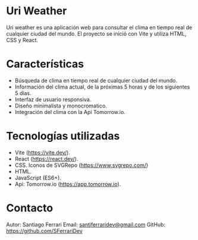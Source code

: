 # Uri Weather

Uri weather es una aplicación web para consultar el clima en tiempo real de cualquier ciudad del mundo.
El proyecto se inició con Vite y utiliza HTML, CSS y React.

# Características

- Búsqueda de clima en tiempo real de cualquier ciudad del mundo.
- Información del clima actual, de la próximas 5 horas y de los siguientes 5 días.
- Interfaz de usuario responsiva.
- Diseño minimalista y monocromatico.
- Integración del clima con la Api Tomorrow.io.

# Tecnologías utilizadas

- Vite (https://vite.dev/).
- React (https://react.dev/).
- CSS. Iconos de SVGRepo (https://www.svgrepo.com/)
- HTML.
- JavaScript (ES6+).
- Api: Tomorrow.io (https://app.tomorrow.io).

# Contacto

Autor: Santiago Ferrari
Email: santiferraridev@gmail.com
GitHub: https://github.com/SFerrariDev